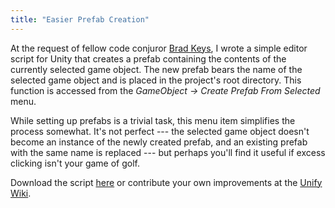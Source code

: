 ```yaml
---
title: "Easier Prefab Creation"
---
```


At the request of fellow code conjuror [Brad Keys](http://www.bradkeys.com/), I wrote a simple editor script for Unity that creates a prefab containing the contents of the currently selected game object. The new prefab bears the name of the selected game object and is placed in the project's root directory. This function is accessed from the *GameObject → Create Prefab From Selected* menu.

While setting up prefabs is a trivial task, this menu item simplifies the process somewhat. It's not perfect --- the selected game object doesn't become an instance of the newly created prefab, and an existing prefab with the same name is replaced --- but perhaps you'll find it useful if excess clicking isn't your game of golf.

Download the script [here](https://gist.github.com/mminer/975358) or contribute your own improvements at the [Unify Wiki](http://www.unifycommunity.com/wiki/index.php?title=CreatePrefabFromSelected).
